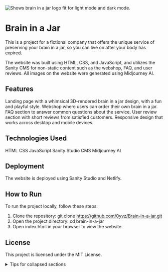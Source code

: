 <picture>
  <source media="(prefers-color-scheme: dark)" srcset="https://user-images.githubusercontent.com/110482909/235280147-01c7aad8-1e78-4eda-9284-0d85c9cf00d6.png">
  <source media="(prefers-color-scheme: light)" srcset="https://user-images.githubusercontent.com/110482909/235280124-0a7c66cb-fcbd-438b-bb64-4c3cae214c4d.png">
  <img alt="Shows brain in a jar logo fit for light mode and dark mode." src="https://user-images.githubusercontent.com/110482909/235280124-0a7c66cb-fcbd-438b-bb64-4c3cae214c4d.png">
</picture>

# Brain in a Jar

This is a project for a fictional company that offers the unique service of preserving your brain in a jar, so you can live on after your body has expired.

The website was built using HTML, CSS, and JavaScript, and utilizes the Sanity CMS for non-static content such as the webshop, FAQ, and user reviews. All images on the website were generated using Midjourney AI.

## Features
Landing page with a whimsical 3D-rendered brain in a jar design, with a fun and playful style.
Webshop where users can order their own brain in a jar.
FAQ section to answer common questions about the service.
User review section with short reviews from satisfied customers.
Responsive design that works across desktop and mobile devices.

## Technologies Used
HTML
CSS
JavaScript
Sanity Studio CMS
Midjourney AI

## Deployment
The website is deployed using Sanity Studio and Netlify.

## How to Run
To run the project locally, follow these steps:

1. Clone the repository: git clone https://github.com/0yvz/Brain-in-a-jar.git
2. Open the project directory: cd brain-in-a-jar
3. Open index.html in your browser to view the website.

## License
This project is licensed under the MIT License.
<details>

<summary>Tips for collapsed sections</summary>

### You can add a header

You can add text within a collapsed section. 

You can add an image or a code block, too.

```ruby
   puts "Hello World"
```

</details>
